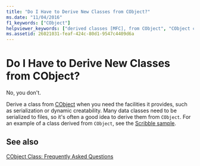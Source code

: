 ```yaml
---
title: "Do I Have to Derive New Classes from CObject?"
ms.date: "11/04/2016"
f1_keywords: ["CObject"]
helpviewer_keywords: ["derived classes [MFC], from CObject", "CObject class [MFC], when to use"]
ms.assetid: 26021031-feaf-424c-80d1-9547c4409d6a
---
```

# Do I Have to Derive New Classes from CObject?

No, you don't.

Derive a class from [CObject](../mfc/reference/cobject-class.md) when you need the facilities it provides, such as serialization or dynamic creatability. Many data classes need to be serialized to files, so it's often a good idea to derive them from `CObject`. For an example of a class derived from `CObject`, see the [Scribble sample](../overview/visual-cpp-samples.md).

## See also

[CObject Class: Frequently Asked Questions](../mfc/cobject-class-frequently-asked-questions.md)
